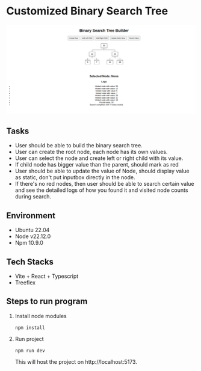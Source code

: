 # Customized Binary Search Tree

![image](./images/image.png)

## Tasks

- User should be able to build the binary search tree.
- User can create the root node, each node has its own values.
- User can select the node and create left or right child with its value.
- If child node has bigger value than the parent, should mark as red
- User should be able to update the value of Node, should display value as static, don't put inputbox directly in the node.
- If there's no red nodes, then user should be able to search certain value and see the detailed logs of how you found it and visited node counts during search.

## Environment

- Ubuntu 22.04
- Node v22.12.0
- Npm 10.9.0

## Tech Stacks

- Vite + React + Typescript
- Treeflex

## Steps to run program

1. Install node modules

   ```shell
   npm install
   ```

2. Run project
   ```shell
   npm run dev
   ```
   This will host the project on http://localhost:5173.
